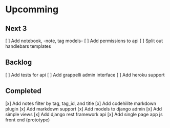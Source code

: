 Upcomming
=========


Next 3
------
[ ] Add notebook, -note, tag models-
[ ] Add permissions to api
[ ] Split out handlebars templates

Backlog
-------
[ ] Add tests for api
[ ] Add grappelli admin interface
[ ] Add heroku support

Completed
---------
[x] Add notes filter by tag, tag_id, and title
[x] Add codehilite markdown plugin
[x] Add markdown support
[x] Add models to django admin
[x] Add simple views
[x] Add django rest framework api
[x] Add single page app js front end (prototype)
